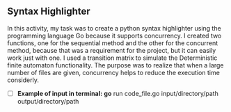 ## Syntax Highlighter

In this activity, my task was to create a python syntax highlighter using the programming language Go because it supports concurrency. I created two functions, one for the sequential method and the other for the concurrent method, because that was a requirement for the project, but it can easily work just with one. I used a transition matrix to simulate the Deterministic finite automaton functionality.
The purpose was to realize that when a large number of files are given, concurrency helps to reduce the execution time considerly. 

* [ ] **Example of input in terminal:**
**go** run code_file.go input/directory/path output/directory/path


